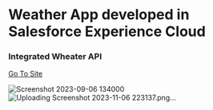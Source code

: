 # Weather App developed in Salesforce Experience Cloud

### Integrated Wheater API

[Go To Site](https://bilalaslamnet-dev-ed.develop.my.site.com/weather/)


![Screenshot 2023-09-06 134000](https://github.com/abilal82/WeatherApp-LWC/assets/46030291/ea558949-aba2-48d2-b10c-94eaf1d006e5)
![Uploading Screenshot 2023-11-06 223137.png…]()

